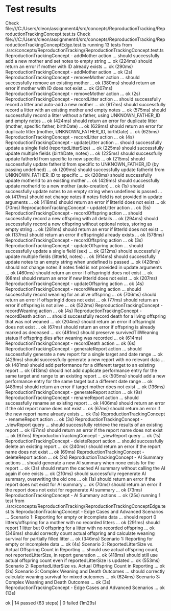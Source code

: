 # Test results

Check file:///C:/Users/cleon/assignment4/src/concepts/ReproductionTracking/ReproductionTrackingConcept.test.ts
Check file:///C:/Users/cleon/assignment4/src/concepts/ReproductionTracking/ReproductionTrackingConceptEdge.test.ts
running 13 tests from ./src/concepts/ReproductionTracking/ReproductionTrackingConcept.test.ts
ReproductionTrackingConcept - addMother action ...
  should successfully add a new mother and set notes to empty string ... ok (224ms)
  should return an error if mother with ID already exists ... ok (290ms)
ReproductionTrackingConcept - addMother action ... ok (2s)
ReproductionTrackingConcept - removeMother action ...
  should successfully remove an existing mother ... ok (380ms)
  should return an error if mother with ID does not exist ... ok (207ms)
ReproductionTrackingConcept - removeMother action ... ok (2s)
ReproductionTrackingConcept - recordLitter action ...
  should successfully record a litter and auto-add a new mother ... ok (617ms)
  should successfully record a litter with an existing mother and empty notes ... ok (575ms)
  should successfully record a litter without a father, using UNKNOWN_FATHER_ID and empty notes ... ok (424ms)
  should return an error for duplicate litter (mother, specific father, birthDate) ... ok (629ms)
  should return an error for duplicate litter (mother, UNKNOWN_FATHER_ID, birthDate) ... ok (625ms)
ReproductionTrackingConcept - recordLitter action ... ok (4s)
ReproductionTrackingConcept - updateLitter action ...
  should successfully update a single field (reportedLitterSize) ... ok (225ms)
  should successfully update multiple fields (birthDate, notes) ... ok (225ms)
  should successfully update fatherId from specific to new specific ... ok (215ms)
  should successfully update fatherId from specific to UNKNOWN_FATHER_ID (by passing undefined) ... ok (209ms)
  should successfully update fatherId from UNKNOWN_FATHER_ID to specific ... ok (208ms)
  should successfully update motherId to an existing mother ... ok (429ms)
  should successfully update motherId to a new mother (auto-creation) ... ok (1s)
  should successfully update notes to an empty string when undefined is passed ... ok (417ms)
  should not change notes if notes field is not provided in update arguments ... ok (418ms)
  should return an error if litterId does not exist ... ok (70ms)
ReproductionTrackingConcept - updateLitter action ... ok (5s)
ReproductionTrackingConcept - recordOffspring action ...
  should successfully record a new offspring with all details ... ok (294ms)
  should successfully record a new offspring without optional notes, storing as empty string ... ok (281ms)
  should return an error if litterId does not exist ... ok (137ms)
  should return an error if offspringId already exists ... ok (578ms)
ReproductionTrackingConcept - recordOffspring action ... ok (3s)
ReproductionTrackingConcept - updateOffspring action ...
  should successfully update a single field (sex) ... ok (212ms)
  should successfully update multiple fields (litterId, notes) ... ok (914ms)
  should successfully update notes to an empty string when undefined is passed ... ok (428ms)
  should not change notes if notes field is not provided in update arguments ... ok (460ms)
  should return an error if offspringId does not exist ... ok (68ms)
  should return an error if new litterId does not exist ... ok (207ms)
ReproductionTrackingConcept - updateOffspring action ... ok (4s)
ReproductionTrackingConcept - recordWeaning action ...
  should successfully record weaning for an alive offspring ... ok (706ms)
  should return an error if offspringId does not exist ... ok (77ms)
  should return an error if offspring is not alive ... ok (522ms)
ReproductionTrackingConcept - recordWeaning action ... ok (4s)
ReproductionTrackingConcept - recordDeath action ...
  should successfully record death for a living offspring that was not weaned ... ok (204ms)
  should return an error if offspringId does not exist ... ok (67ms)
  should return an error if offspring is already marked as deceased ... ok (481ms)
  should preserve survivedTillWeaning status if offspring dies after weaning was recorded ... ok (614ms)
ReproductionTrackingConcept - recordDeath action ... ok (6s)
ReproductionTrackingConcept - generateReport action ...
  should successfully generate a new report for a single target and date range ... ok (429ms)
  should successfully generate a new report with no relevant data ... ok (481ms)
  should add performance for a different target to an existing report ... ok (413ms)
  should not add duplicate performance entry for the same target and range to an existing report ... ok (505ms)
  should add a new performance entry for the same target but a different date range ... ok (489ms)
  should return an error if target mother does not exist ... ok (136ms)
ReproductionTrackingConcept - generateReport action ... ok (9s)
ReproductionTrackingConcept - renameReport action ...
  should successfully rename an existing report ... ok (406ms)
  should return an error if the old report name does not exist ... ok (67ms)
  should return an error if the new report name already exists ... ok (1s)
ReproductionTrackingConcept - renameReport action ... ok (3s)
ReproductionTrackingConcept - _viewReport query ...
  should successfully retrieve the results of an existing report ... ok (67ms)
  should return an error if the report name does not exist ... ok (67ms)
ReproductionTrackingConcept - _viewReport query ... ok (1s)
ReproductionTrackingConcept - deleteReport action ...
  should successfully delete an existing report ... ok (240ms)
  should return an error if the report name does not exist ... ok (69ms)
ReproductionTrackingConcept - deleteReport action ... ok (2s)
ReproductionTrackingConcept - AI Summary actions ...
  should generate a new AI summary when none exists for the report ... ok (3s)
  should return the cached AI summary without calling the AI again if one exists ... ok (210ms)
  should successfully regenerate AI summary, overwriting the old one ... ok (1s)
  should return an error if the report does not exist for AI summary ... ok (70ms)
  should return an error if the report does not exist for regenerate AI summary ... ok (73ms)
ReproductionTrackingConcept - AI Summary actions ... ok (25s)
running 1 test from ./src/concepts/ReproductionTracking/ReproductionTrackingConceptEdge.test.ts
ReproductionTrackingConcept - Edge Cases and Advanced Scenarios ...
  Scenario 1: Reporting for empty or incomplete data ...
    should report 0 litters/offspring for a mother with no recorded litters ... ok (291ms)
    should report 1 litter but 0 offspring for a litter with no recorded offspring ... ok (346ms)
    should correctly count actual offspring and calculate weaning survival for partially filled litter ... ok (346ms)
  Scenario 1: Reporting for empty or incomplete data ... ok (4s)
  Scenario 2: ReportedLitterSize vs. Actual Offspring Count in Reporting ...
    should use actual offspring count, not reportedLitterSize, in report generation ... ok (418ms)
    should still use actual offspring count even if reportedLitterSize is updated ... ok (553ms)
  Scenario 2: ReportedLitterSize vs. Actual Offspring Count in Reporting ... ok (2s)
  Scenario 3: Complex Weaning and Death Outcomes ...
    should correctly calculate weaning survival for mixed outcomes ... ok (624ms)
  Scenario 3: Complex Weaning and Death Outcomes ... ok (3s)
ReproductionTrackingConcept - Edge Cases and Advanced Scenarios ... ok (13s)

ok | 14 passed (63 steps) | 0 failed (1m29s)
